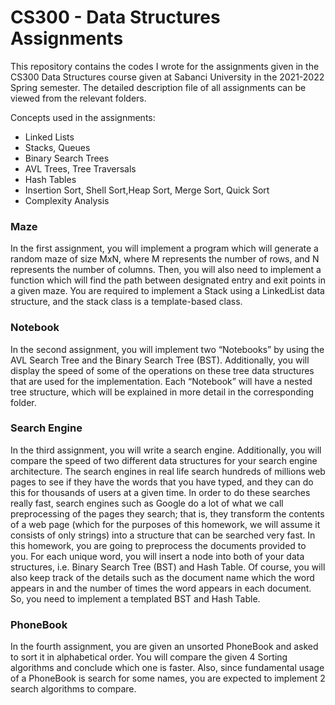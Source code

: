 # CS300 - Data Structures Assignments


This repository contains the codes I wrote for the assignments given in the CS300 Data Structures course given at Sabanci University in the 2021-2022 Spring semester. The detailed description file of all assignments can be viewed from the relevant folders.

Concepts used in the assignments:
* Linked Lists
* Stacks, Queues
* Binary Search Trees
* AVL Trees, Tree Traversals
* Hash Tables
* Insertion Sort, Shell Sort,Heap Sort, Merge Sort, Quick Sort
* Complexity Analysis


### Maze

In the first assignment, you will implement a program which will generate a random maze of size MxN,
where M represents the number of rows, and N represents the number of columns. Then, you will also
need to implement a function which will find the path between designated entry and exit points in a given
maze. You are required to implement a Stack using a LinkedList data structure, and the stack class is a template-based class. 

### Notebook

In the second assignment, you will implement two “Notebooks” by using the AVL Search Tree and the
Binary Search Tree (BST). Additionally, you will display the speed of some of the operations on
these tree data structures that are used for the implementation. Each “Notebook” will have a
nested tree structure, which will be explained in more detail in the corresponding folder.

### Search Engine

In the third assignment, you will write a search engine. Additionally, you will compare the speed of
two different data structures for your search engine architecture. The search engines in real life
search hundreds of millions web pages to see if they have the words that you have typed, and
they can do this for thousands of users at a given time. In order to do these searches really fast,
search engines such as Google do a lot of what we call preprocessing of the pages they search;
that is, they transform the contents of a web page (which for the purposes of this homework,
we will assume it consists of only strings) into a structure that can be searched very fast.
In this homework, you are going to preprocess the documents provided to you. For each unique
word, you will insert a node into both of your data structures, i.e. Binary Search Tree (BST) and
Hash Table. Of course, you will also keep track of the details such as the document name which
the word appears in and the number of times the word appears in each document. So, you need
to implement a templated BST and Hash Table.

### PhoneBook

In the fourth assignment, you are given an unsorted PhoneBook and asked to sort it in alphabetical
order. You will compare the given 4 Sorting algorithms and conclude which one is faster. Also, since
fundamental usage of a PhoneBook is search for some names, you are expected to implement 2
search algorithms to compare.
